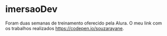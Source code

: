 # imersaoDev
Foram duas semanas de treinamento oferecido pela Alura. O meu link com os trabalhos realizados https://codepen.io/souzarayane.
